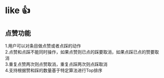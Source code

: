 # like 👍

## 点赞功能

1.用户可以对条目做点赞或者点踩的动作     
2.点赞和点踩不能同时操作，如果点赞则已点的踩要取消，如果点踩已点的赞要取消  
3.重复点赞两次则点赞取消，重复点踩两次则点踩取消   
4.支持根据赞和踩的数量基于特定算法进行Top排序
